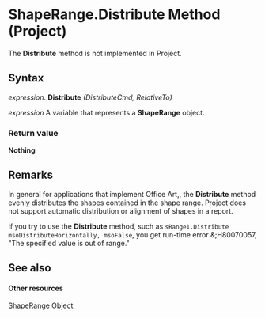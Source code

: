 
# ShapeRange.Distribute Method (Project)
The  **Distribute** method is not implemented in Project.

## Syntax

 _expression_. **Distribute** _(DistributeCmd,_ _RelativeTo)_

 _expression_ A variable that represents a **ShapeRange** object.


### Return value

 **Nothing**


## Remarks

In general for applications that implement Office Art,, the  **Distribute** method evenly distributes the shapes contained in the shape range. Project does not support automatic distribution or alignment of shapes in a report.

If you try to use the  **Distribute** method, such as `sRange1.Distribute msoDistributeHorizontally, msoFalse`, you get run-time error &;H80070057, "The specified value is out of range."


## See also


#### Other resources


[ShapeRange Object](315031aa-4b8c-424b-26e7-ce15897beb05.md)
